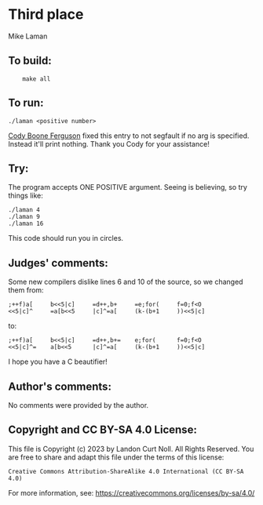 # Third place

Mike Laman

## To build:

        make all

## To run:

	./laman <positive number>

[Cody Boone Ferguson](/winners.html#Cody_Boone_Ferguson) fixed this entry to not
segfault if no arg is specified. Instead it'll print nothing. Thank you Cody for
your assistance!

## Try:

The program accepts ONE POSITIVE argument.  Seeing is believing, so try things
like:

	./laman 4
	./laman 9
	./laman 16

This code should run you in circles.

## Judges' comments:

Some new compilers dislike lines 6 and 10 of the source, so we changed
them from:

	;++f)a[		b<<5|c]		=d++,b+		=e;for(		f=0;f<O
	<<5|c]^		=a[b<<5		|c]^=a[		(k-(b+1		))<<5|c]

to:

	;++f)a[		b<<5|c]		=d++,b+=	e;for(		f=0;f<O
	<<5|c]^=	a[b<<5		|c]^=a[		(k-(b+1		))<<5|c]

I hope you have a C beautifier!

## Author's comments:

No comments were provided by the author.

## Copyright and CC BY-SA 4.0 License:

This file is Copyright (c) 2023 by Landon Curt Noll.  All Rights Reserved.
You are free to share and adapt this file under the terms of this license:

    Creative Commons Attribution-ShareAlike 4.0 International (CC BY-SA 4.0)

For more information, see: https://creativecommons.org/licenses/by-sa/4.0/
